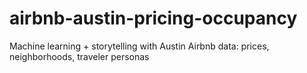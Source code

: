 # airbnb-austin-pricing-occupancy
Machine learning + storytelling with Austin Airbnb data: prices, neighborhoods, traveler personas
